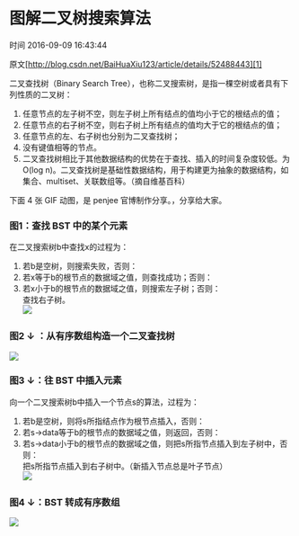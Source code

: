 # 图解二叉树搜索算法

 时间 2016-09-09 16:43:44  

原文[http://blog.csdn.net/BaiHuaXiu123/article/details/52488443][1]


二叉查找树（Binary Search Tree），也称二叉搜索树，是指一棵空树或者具有下列性质的二叉树：

1. 任意节点的左子树不空，则左子树上所有结点的值均小于它的根结点的值；
1. 任意节点的右子树不空，则右子树上所有结点的值均大于它的根结点的值；
1. 任意节点的左、右子树也分别为二叉查找树；
1. 没有键值相等的节点。
1. 二叉查找树相比于其他数据结构的优势在于查找、插入的时间复杂度较低。为O(log n)。二叉查找树是基础性数据结构，用于构建更为抽象的数据结构，如集合、multiset、关联数组等。（摘自维基百科）

下面 4 张 GIF 动图，是 penjee 官博制作分享。，分享给大家。

### 图1：查找 BST 中的某个元素

在二叉搜索树b中查找x的过程为：

1. 若b是空树，则搜索失败，否则：
1. 若x等于b的根节点的数据域之值，则查找成功；否则：
1. 若x小于b的根节点的数据域之值，则搜索左子树；否则：   
查找右子树。   
![][3]

### 图2 ↓ ：从有序数组构造一个二叉查找树

![][4]

### 图3 ↓：往 BST 中插入元素

向一个二叉搜索树b中插入一个节点s的算法，过程为：

1. 若b是空树，则将s所指结点作为根节点插入，否则：
1. 若s->data等于b的根节点的数据域之值，则返回，否则：
1. 若s->data小于b的根节点的数据域之值，则把s所指节点插入到左子树中，否则：   
把s所指节点插入到右子树中。（新插入节点总是叶子节点）   
![][5]

### 图4 ↓：BST 转成有序数组

![][6]


[1]: http://blog.csdn.net/BaiHuaXiu123/article/details/52488443

[3]: ./img/EZ3iei.gif
[4]: ./img/ramM7nJ.gif
[5]: ./img/FfMVVzb.gif
[6]: ./img/juqay2r.gif